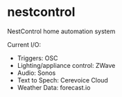 nestcontrol
===========

NestControl home automation system

Current I/O:
- Triggers: OSC
- Lighting/appliance control: ZWave
- Audio: Sonos
- Text to Spech: Cerevoice Cloud
- Weather Data: forecast.io
